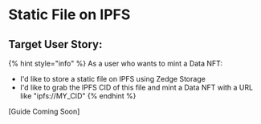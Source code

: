 # Static File on IPFS

## Target User Story:

{% hint style="info" %}
As a user who wants to mint a Data NFT:

* I'd like to store a static file on IPFS using Zedge Storage
* I'd like to grab the IPFS CID of this file and mint a Data NFT with a URL like "ipfs://MY\_CID"
{% endhint %}

\[Guide Coming Soon]

